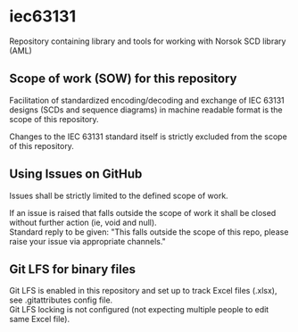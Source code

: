 # iec63131

Repository containing library and tools for working with Norsok SCD library (AML)

## Scope of work (SOW) for this repository

Facilitation of standardized encoding/decoding and exchange of IEC 63131 designs (SCDs and sequence diagrams) in machine readable format is the scope of this repository.

Changes to the IEC 63131 standard itself is strictly excluded from the scope of this repository.

## Using Issues on GitHub

Issues shall be strictly limited to the defined scope of work.

If an issue is raised that falls outside the scope of work it shall be closed without further action (ie, void and null).  
Standard reply to be given: "This falls outside the scope of this repo, please raise your issue via appropriate channels."

## Git LFS for binary files

Git LFS is enabled in this repository and set up to track Excel files (.xlsx), see .gitattributes config file.  
Git LFS locking is not configured (not expecting multiple people to edit same Excel file).  
